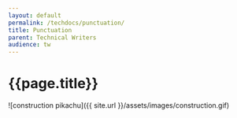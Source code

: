 ```yaml
---
layout: default
permalink: /techdocs/punctuation/
title: Punctuation
parent: Technical Writers
audience: tw
---
```

# {{page.title}}
![construction pikachu]({{ site.url }}/assets/images/construction.gif)